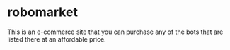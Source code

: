 # robomarket
This is an e-commerce site that you can purchase any of the bots that are listed there at an affordable price.
